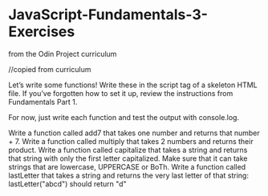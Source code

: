 # JavaScript-Fundamentals-3-Exercises
from the Odin Project curriculum

//copied from curriculum

Let’s write some functions! Write these in the script tag of a skeleton HTML file. If you’ve forgotten how to set it up, review the instructions from Fundamentals Part 1.

For now, just write each function and test the output with console.log.

Write a function called add7 that takes one number and returns that number + 7.
Write a function called multiply that takes 2 numbers and returns their product.
Write a function called capitalize that takes a string and returns that string with only the first letter capitalized. Make sure that it can take strings that are lowercase, UPPERCASE or BoTh.
Write a function called lastLetter that takes a string and returns the very last letter of that string:
lastLetter("abcd") should return "d"
